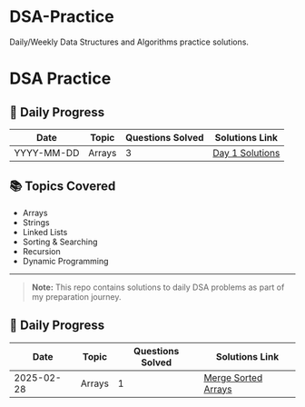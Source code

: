 # DSA-Practice
Daily/Weekly Data Structures and Algorithms practice solutions.

# DSA Practice

## 🚀 Daily Progress
| Date       | Topic          | Questions Solved | Solutions Link                        |
|------------|----------------|------------------|---------------------------------------|
| YYYY-MM-DD | Arrays         | 3                | [Day 1 Solutions](./Arrays/Day1.cpp)  |

## 📚 Topics Covered
- Arrays
- Strings
- Linked Lists
- Sorting & Searching
- Recursion
- Dynamic Programming

---
> **Note:** This repo contains solutions to daily DSA problems as part of my preparation journey.  
## 🚀 Daily Progress
| Date       | Topic  | Questions Solved | Solutions Link                                    |
|------------|--------|------------------|---------------------------------------------------|
| 2025-02-28 | Arrays | 1                | [Merge Sorted Arrays](./Arrays/MergeSortedArrays.cpp) |
